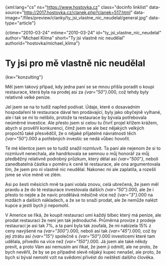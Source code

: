
{xml:lang="cs" ns="https://www.hostovka.cz" class="docinfo linklist" data-source="http://2017.hostovka.cz/clanek.php?clanek=517.html" data-image="/files/preview/clanky/ty\_jsi\_vlastne\_nic\_neudelal/general.jpg" data-type="article"}

{ctime="2010-03-24" mtime="2010-03-24" id="ty\_jsi\_vlastne\_nic\_neudelal" author="Michael Klíma" short="Ty jsi vlastně nic neudělal" authorid="hostovka/michael_klima"}

# Ty jsi pro mě vlastně nic neudělal

<!-- generated attribute kw by user_udpatekw.sh on 2020-04-21, do not edit -->

{kw="konzulting"}

Měl jsem takový případ, kdy jedna paní se se mnou přišla poradit o koupi restaurace, která byla na prodej asi za  _{var="50"}_.000, což tehdy byly relativně velké peníze.

Jel jsem se na to tudíž napřed podívat. Údaje, které o dosavadním hospodaření té restaurace dával ten prodávající, byly jako obyčejně vylhané, ale i tak se mi to nelíbilo, protože ta restaurace by bývala potřebovala neúměrné investice. Ale přesto jsem si celou tu čtvrť projel křížem krážem, abych si prověřil konkurenci, čímž jsem se ale bez nějakých velkých propočtů také přesvědčil, že o nějaké přijatelné návratnosti těch  _{var="50"}_.000 a potřebných investic se nedá vůbec hovořit.

Té mé klientce jsem se to tudíž snažil rozmluvit. Ta paní ale nejenom že si to rozmluvit nenechala, ale handrkovala se semnou o můj honorář za můj předběžný relativně podrobný průzkum, který dělal asi  _{var="500"}_, neboli zanedbatelná částka v poměru k ceně té restaurace, ale ona argumentovala tím, že jsem pro ni vlastně nic neudělal. Nakonec mi ale zaplatila, a rozešli jsme se více méně ve zlém.

Asi po šesti měsících mně ta paní volala znovu, celá ubrečená, že jsem měl pravdu a že do té restaurace investovala dalších  _{var="50"}_.000, ale že i přesto to nejde a že navíc prodělává měsíčně více než  _{var="3"}_.000 na mzdách a dalších nákladech, a že se to snaží prodat, ale že nemůže nalézt kupce a jestli bych ji nepomohl.

V Americe se říká, že koupit restauraci umí každý blbec který má peníze, ale prodat restauraci že není jen tak jednoduché. Průměrná provize z prodeje restaurací je asi tak 7%, a ta paní byla tak zoufalá, že mi nabízela 15% z ceny navýšené na  _{var="300"}_.000, neboli asi tak  _{var="45"}_.000, což by její ztrátu asi  _{var="15"}_ společně s  _{var="50"}_.000 investicemi které tam udělala, přivedlo na více než  _{var="150"}_.000. Já jsem ale také někdy prevít, a proto Vám asi nemusím ani říkat, že jsem ji odmítl, ale ne proto, že bych nevěřil, že by se po případné slevě nějaký kupec nenašel, ale proto, že bych si býval nemohl vzít na svědomí přivést do neštěstí dalšího člověka.

